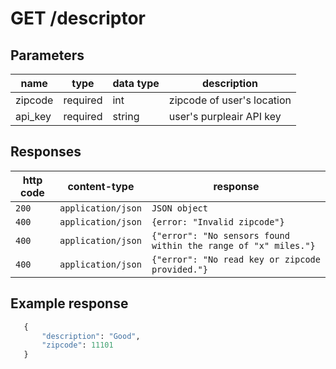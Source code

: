 # GET /descriptor

## Parameters

| name    | type     | data type | description                |
| ------- | -------- | --------- | -------------------------- |
| zipcode | required | int       | zipcode of user's location |
| api_key | required | string    | user's purpleair API key   |

## Responses

| http code | content-type       | response                                                       |
| --------- | ------------------ | -------------------------------------------------------------- |
| `200`     | `application/json` | `JSON object`                                                  |
| `400`     | `application/json` | `{error: "Invalid zipcode"}`                                   |
| `400`     | `application/json` | `{"error": "No sensors found within the range of "x" miles."}` |
| `400`     | `application/json` | `{"error": "No read key or zipcode provided."}`                |

## Example response

```py
   {
       "description": "Good",
       "zipcode": 11101
   }
```
